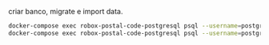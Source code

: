 criar banco, migrate e import data.
```sh
docker-compose exec robox-postal-code-postgresql psql --username=postgres --echo-all --command="CREATE DATABASE qualocep"
docker-compose exec robox-postal-code-postgresql psql --username=postgres --echo-all -d qualocep -f /tmp/qualocep.sql
```

